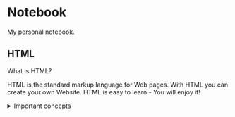 # Notebook
My personal notebook.

## HTML

What is HTML?

HTML is the standard markup language for Web pages. With HTML you can create your own Website. HTML is easy to learn - You will enjoy it!
  
<details>
   <summary>Important concepts</summary>
  
</details>
